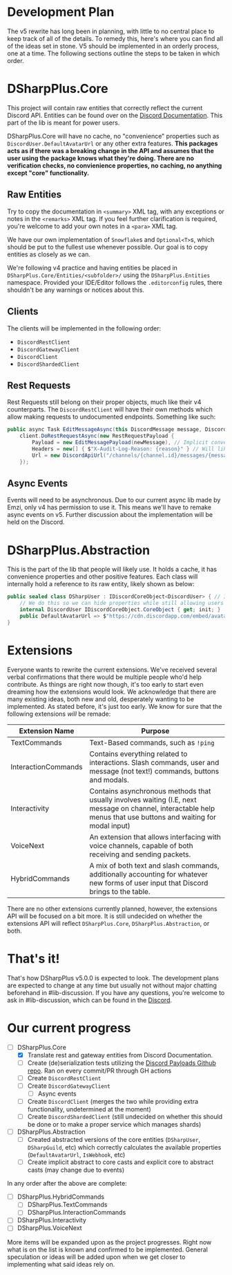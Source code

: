 # Development Plan
The v5 rewrite has long been in planning, with little to no central place to keep track of all of the details. To remedy this, here's where you can find all of the ideas set in stone. V5 should be implemented in an orderly process, one at a time. The following sections outline the steps to be taken in which order.

# DSharpPlus.Core
This project will contain raw entities that correctly reflect the current Discord API. Entities can be found over on the [Discord Documentation](https://discord.com/developers/docs/intro). This part of the lib is meant for power users.

DSharpPlus.Core will have no cache, no "convenience" properties such as `DiscordUser.DefaultAvatarUrl` or any other extra features. **This packages acts as if there was a breaking change in the API and assumes that the user using the package knows what they're doing. There are no verification checks, no convienience properties, no caching, no anything except "core" functionality.**

## Raw Entities
Try to copy the documentation in `<summary>` XML tag, with any exceptions or notes in the `<remarks>` XML tag. If you feel further clarification is required, you're welcome to add your own notes in a `<para>` XML tag.

We have our own implementation of `Snowflake`s and `Optional<T>`s, which should be put to the fullest use whenever possible. Our goal is to copy entities as closely as we can.

We're following v4 practice and having entities be placed in `DSharpPlus.Core/Entities/<subfolder>/` using the `DSharpPlus.Entities` namespace. Provided your IDE/Editor follows the `.editorconfig` rules, there shouldn't be any warnings or notices about this.

## Clients
The clients will be implemented in the following order:
- `DiscordRestClient`
- `DiscordGatewayClient`
- `DiscordClient`
- `DiscordShardedClient`

## Rest Requests
Rest Requests still belong on their proper objects, much like their v4 counterparts. The `DiscordRestClient` will have their own methods which allow making requests to undocumented endpoints. Something like such:
```cs
public async Task EditMessageAsync(this DiscordMessage message, DiscordClient client, DiscordMessage newMessage, string? reason) =>
    client.DoRestRequestAsync(new RestRequestPayload {
    	Payload = new EditMessagePayload(newMessage), // Implicit conversion to JSON string with supported properties
    	Headers = new[] { $"X-Audit-Log-Reason: {reason}" } // Will likely be turned into a dictionary
    	Url = new DiscordApiUrl("/channels/{channel.id}/messages/{message.id}", channelId, messageId) // Implicit conversation to string
    });
```

## Async Events
Events will need to be asynchronous. Due to our current async lib made by Emzi, only v4 has permission to use it. This means we'll have to remake async events on v5. Further discussion about the implementation will be held on the Discord.

# DSharpPlus.Abstraction
This is the part of the lib that people will likely use. It holds a cache, it has convenience properties and other positive features. Each class will internally hold a reference to its raw entity, likely shown as below:
```cs
public sealed class DSharpUser : IDiscordCoreObject<DiscordUser> { // Inheritance will allow for implicit conversion which prevents us from having to reimplement `DiscordClient` for the abstracted entities.
    // We do this so we can hide properties while still allowing users to access the core entity if required (casting).
	internal DiscordUser IDiscordCoreObject.CoreObject { get; init; }
	public DefaultAvatarUrl => $"https://cdn.discordapp.com/embed/avatars/{(this.CoreObject.Discriminator % 5).ToString(CultureInfo.InvariantCulture)}.png?size=4096"; // This url should be using the ENDPOINTS static class
}
```

# Extensions
Everyone wants to rewrite the current extensions. We've received several verbal confirmations that there would be multiple people who'd help contribute. As things are right now though, it's too early to start even dreaming how the extensions would look. We acknowledge that there are many existing ideas, both new and old, desperately wanting to be implemented. As stated before, it's just too early. We know for sure that the following extensions *will*  be remade:

| Extension Name | Purpose |
| --- | --- |
| TextCommands | Text-Based commands, such as `!ping` |
| InteractionCommands | Contains everything related to interactions. Slash commands, user and message (not text!) commands, buttons and modals. |
| Interactivity | Contains asynchronous methods that usually involves waiting (I.E, next message on channel, interactable help menus that use buttons and waiting for modal input) |
| VoiceNext | An extension that allows interfacing with voice channels, capable of both receiving and sending packets. |
| HybridCommands | A mix of both text and slash commands, additionally accounting for whatever new forms of user input that Discord brings to the table. |

There are no other extensions currently planned, however, the extensions API will be focused on a bit more. It is still undecided on whether the extensions API will reflect `DSharpPlus.Core`, `DSharpPlus.Abstraction`, or both.
# That's it!
That's how DSharpPlus v5.0.0 is expected to look. The development plans are expected to change at any time but usually not without major chatting beforehand in #lib-discussion. If you have any questions, you're welcome to ask in #lib-discussion, which can be found in the [Discord](https://discord.gg/dsharpplus).

# Our current progress
- [ ] DSharpPlus.Core
    - [x] Translate rest and gateway entities from Discord Documentation.
    - [ ] Create (de)serialization tests utilizing the [Discord Payloads Github repo](github.com/discord-payloads/discord-payloads). Ran on every commit/PR through GH actions
    - [ ] Create `DiscordRestClient`
    - [ ] Create `DiscordGatewayClient`
      - [ ] Async events
    - [ ] Create `DiscordClient` (merges the two while providing extra functionality, undetermined at the moment)
    - [ ] Create `DiscordShardedClient` (still undecided on whether this should be done or to make a proper service which manages shards)
- [ ] DSharpPlus.Abstraction
  - [ ] Created abstracted versions of the core entities (`DSharpUser`, `DSharpGuild`, etc) which correctly calculates the available properties (`DefaultAvatarUrl`, `IsWebhook`, etc)
  - [ ] Create implicit abstract to core casts and explicit core to abstract casts (may change due to events)

In any order after the above are complete:
- [ ] DSharpPlus.HybridCommands
    - [ ] DSharpPlus.TextCommands
    - [ ] DSharpPlus.InteractionCommands
- [ ] DSharpPlus.Interactivity
- [ ] DSharpPlus.VoiceNext

More items will be expanded upon as the project progresses. Right now what is on the list is known and confirmed to be implemented. General speculation or ideas will be added upon when we get closer to implementing what said ideas rely on.